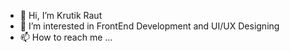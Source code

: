 - 👋 Hi, I’m Krutik Raut
- 👀 I’m interested in FrontEnd Development and UI/UX Designing
- 📫 How to reach me ...

<!---
krutik13x/krutik13x is a ✨ special ✨ repository because its `README.md` (this file) appears on your GitHub profile.
You can click the Preview link to take a look at your changes.
--->
